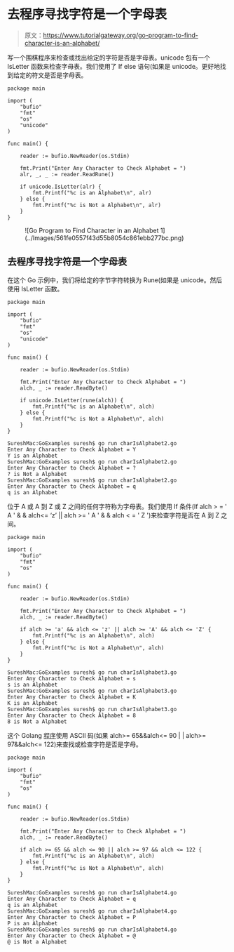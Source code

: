 # 去程序寻找字符是一个字母表

> 原文：<https://www.tutorialgateway.org/go-program-to-find-character-is-an-alphabet/>

写一个围棋程序来检查或找出给定的字符是否是字母表。unicode 包有一个 IsLetter 函数来检查字母表。我们使用了 If else 语句(如果是 unicode。更好地找到给定的符文是否是字母表。

```
package main

import (
    "bufio"
    "fmt"
    "os"
    "unicode"
)

func main() {

    reader := bufio.NewReader(os.Stdin)

    fmt.Print("Enter Any Character to Check Alphabet = ")
    alr, _, _ := reader.ReadRune()

    if unicode.IsLetter(alr) {
        fmt.Printf("%c is an Alphabet\n", alr)
    } else {
        fmt.Printf("%c is Not a Alphabet\n", alr)
    }
}
```

<figure class="wp-block-image size-large">![Go Program to Find Character in an Alphabet 1](../Images/561fe0557f43d55b8054c861ebb277bc.png)</figure>

## 去程序寻找字符是一个字母表

在这个 Go 示例中，我们将给定的字节字符转换为 Rune(如果是 unicode。然后使用 IsLetter 函数。

```
package main

import (
    "bufio"
    "fmt"
    "os"
    "unicode"
)

func main() {

    reader := bufio.NewReader(os.Stdin)

    fmt.Print("Enter Any Character to Check Alphabet = ")
    alch, _ := reader.ReadByte()

    if unicode.IsLetter(rune(alch)) {
        fmt.Printf("%c is an Alphabet\n", alch)
    } else {
        fmt.Printf("%c is Not a Alphabet\n", alch)
    }
}
```

```
SureshMac:GoExamples suresh$ go run charIsAlphabet2.go
Enter Any Character to Check Alphabet = Y
Y is an Alphabet
SureshMac:GoExamples suresh$ go run charIsAlphabet2.go
Enter Any Character to Check Alphabet = ?
? is Not a Alphabet
SureshMac:GoExamples suresh$ go run charIsAlphabet2.go
Enter Any Character to Check Alphabet = q
q is an Alphabet
```

位于 A 或 A 到 Z 或 Z 之间的任何字符称为字母表。我们使用 If 条件(If alch > = ' A ' & & alch<= ‘z’ || alch >= ' A ' & & alch < = ' Z ')来检查字符是否在 A 到 Z 之间。

```
package main

import (
    "bufio"
    "fmt"
    "os"
)

func main() {

    reader := bufio.NewReader(os.Stdin)

    fmt.Print("Enter Any Character to Check Alphabet = ")
    alch, _ := reader.ReadByte()

    if alch >= 'a' && alch <= 'z' || alch >= 'A' && alch <= 'Z' {
        fmt.Printf("%c is an Alphabet\n", alch)
    } else {
        fmt.Printf("%c is Not a Alphabet\n", alch)
    }
}
```

```
SureshMac:GoExamples suresh$ go run charIsAlphabet3.go
Enter Any Character to Check Alphabet = s
s is an Alphabet
SureshMac:GoExamples suresh$ go run charIsAlphabet3.go
Enter Any Character to Check Alphabet = K
K is an Alphabet
SureshMac:GoExamples suresh$ go run charIsAlphabet3.go
Enter Any Character to Check Alphabet = 8
8 is Not a Alphabet
```

这个 Golang [程序](https://www.tutorialgateway.org/go-programs/)使用 ASCII 码(如果 alch>= 65&&alch<= 90 | | alch>= 97&&alch<= 122)来查找或检查字符是否是字母。

```
package main

import (
    "bufio"
    "fmt"
    "os"
)

func main() {

    reader := bufio.NewReader(os.Stdin)

    fmt.Print("Enter Any Character to Check Alphabet = ")
    alch, _ := reader.ReadByte()

    if alch >= 65 && alch <= 90 || alch >= 97 && alch <= 122 {
        fmt.Printf("%c is an Alphabet\n", alch)
    } else {
        fmt.Printf("%c is Not a Alphabet\n", alch)
    }
}
```

```
SureshMac:GoExamples suresh$ go run charIsAlphabet4.go
Enter Any Character to Check Alphabet = q
q is an Alphabet
SureshMac:GoExamples suresh$ go run charIsAlphabet4.go
Enter Any Character to Check Alphabet = P
P is an Alphabet
SureshMac:GoExamples suresh$ go run charIsAlphabet4.go
Enter Any Character to Check Alphabet = @
@ is Not a Alphabet
```